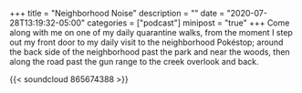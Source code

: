 +++
title = "Neighborhood Noise"
description = ""
date = "2020-07-28T13:19:32-05:00"
categories = ["podcast"]
minipost = "true"
+++
Come along with me on one of my daily quarantine walks, from the moment I step out my front door to my daily visit to the neighborhood Pokéstop; around the back side of the  neighborhood past the park and near the woods, then along the road past the gun range to the creek overlook and back. 

{{< soundcloud 865674388 >}}
